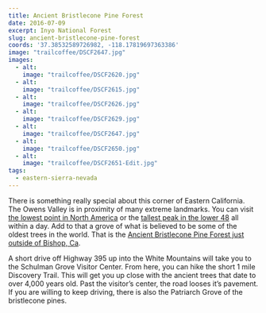 ```yaml
---
title: Ancient Bristlecone Pine Forest
date: 2016-07-09
excerpt: Inyo National Forest
slug: ancient-bristlecone-pine-forest
coords: '37.38532589726982, -118.17819697363386'
image: "trailcoffee/DSCF2647.jpg"
images:
  - alt: 
    image: "trailcoffee/DSCF2620.jpg"
  - alt: 
    image: "trailcoffee/DSCF2615.jpg"
  - alt: 
    image: "trailcoffee/DSCF2626.jpg"
  - alt: 
    image: "trailcoffee/DSCF2629.jpg"
  - alt: 
    image: "trailcoffee/DSCF2647.jpg"
  - alt: 
    image: "trailcoffee/DSCF2650.jpg"
  - alt: 
    image: "trailcoffee/DSCF2651-Edit.jpg"
tags:
  - eastern-sierra-nevada
---
```

There is something really special about this corner of Eastern California. The Owens Valley is in proximity of many extreme landmarks. You can visit <a href="/places/death-valley/">the lowest point in North America</a> or the <a href="https://www.instagram.com/p/BGLAV4fKv-f/">tallest peak in the lower 48</a> all within a day. Add to that a grove of what is believed to be some of the oldest trees in the world. That is the <a href="http://www.fs.usda.gov/detail/inyo/specialplaces/?cid=stelprdb5129900">Ancient Bristlecone Pine Forest just outside of Bishop, Ca</a>.

A short drive off Highway 395 up into the White Mountains will take you to the Schulman Grove Visitor Center. From here, you can hike the short 1 mile Discovery Trail. This will get you up close with the ancient trees that date to over 4,000 years old. Past the visitor’s center, the road looses it’s pavement. If you are willing to keep driving, there is also the Patriarch Grove of the bristlecone pines.

